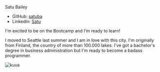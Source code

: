 Satu Bailey

- GitHub: [satuba](https://github.com/satuba)
- LinkedIn: [Satu](www.linkedin.com/pub/satu-bailey/36/a14/492/)

I'm excited to be on the Bootcamp and I'm ready to learn!

I moved to Seattle last summer and I am in love with this city. I'm originally from Finland, the country of more than 100.000 lakes. 
I've got a bachelor's degree in business administration but I'm ready to become a badass programmer. 

![kuva](https://cloud.githubusercontent.com/assets/8252885/5607707/730627e8-941a-11e4-9fac-82dd09606dda.jpg)
